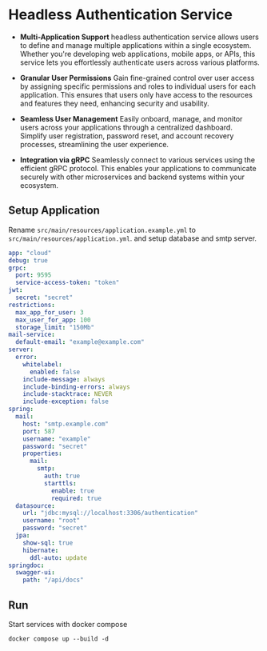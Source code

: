 # Headless Authentication Service

- **Multi-Application Support** headless authentication service allows users to define and manage multiple applications within a single ecosystem. Whether you're developing web applications, mobile apps, or APIs, this service lets you effortlessly authenticate users across various platforms.

- **Granular User Permissions** Gain fine-grained control over user access by assigning specific permissions and roles to individual users for each application. This ensures that users only have access to the resources and features they need, enhancing security and usability.

- **Seamless User Management** Easily onboard, manage, and monitor users across your applications through a centralized dashboard. Simplify user registration, password reset, and account recovery processes, streamlining the user experience.

- **Integration via gRPC** Seamlessly connect to various services using the efficient gRPC protocol. This enables your applications to communicate securely with other microservices and backend systems within your ecosystem.

## Setup Application 

Rename `src/main/resources/application.example.yml` to `src/main/resources/application.yml`. and setup database and smtp server.

```yaml
app: "cloud"
debug: true
grpc:
  port: 9595
  service-access-token: "token"
jwt:
  secret: "secret"
restrictions:
  max_app_for_user: 3
  max_user_for_app: 100
  storage_limit: "150Mb"
mail-service:
  default-email: "example@example.com"
server:
  error:
    whitelabel:
      enabled: false
    include-message: always
    include-binding-errors: always
    include-stacktrace: NEVER
    include-exception: false
spring:
  mail:
    host: "smtp.example.com"
    port: 587
    username: "example"
    password: "secret"
    properties:
      mail:
        smtp:
          auth: true
          starttls:
            enable: true
            required: true
  datasource:
    url: "jdbc:mysql://localhost:3306/authentication"
    username: "root"
    password: "secret"
  jpa:
    show-sql: true
    hibernate:
      ddl-auto: update
springdoc:
  swagger-ui:
    path: "/api/docs"
```

## Run

Start services with docker compose

```
docker compose up --build -d
```
